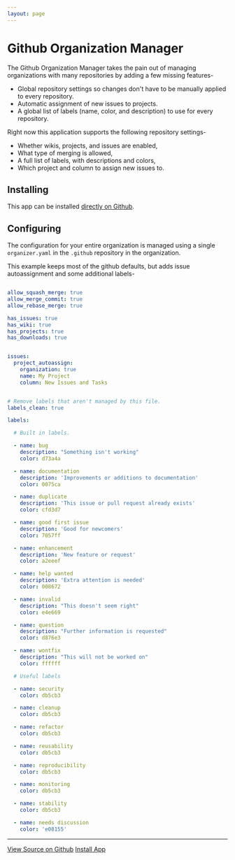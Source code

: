 ```yaml
---
layout: page
---
```


# Github Organization Manager

The Github Organization Manager takes the pain out of managing organizations with many repositories by adding a few missing features-

* Global repository settings so changes don't have to be manually applied to every repository.
* Automatic assignment of new issues to projects.
* A global list of labels (name, color, and description) to use for every repository.

Right now this application supports the following repository settings-

* Whether wikis, projects, and issues are enabled,
* What type of merging is allowed,
* A full list of labels, with descriptions and colors,
* Which project and column to assign new issues to.

## Installing

This app can be installed [directly on Github](https://github.com/apps/organization-manager).

## Configuring

The configuration for your entire organization is managed using a single `organizer.yaml` in the `.github` repository in the organization.

This example keeps most of the github defaults, but adds issue autoassignment and some additional labels-

```yaml

allow_squash_merge: true
allow_merge_commit: true
allow_rebase_merge: true

has_issues: true
has_wiki: true
has_projects: true
has_downloads: true


issues:
  project_autoassign:
    organization: true
    name: My Project
    column: New Issues and Tasks


# Remove labels that aren't managed by this file.
labels_clean: true

labels:

  # Built in labels.

  - name: bug
    description: "Something isn't working"
    color: d73a4a

  - name: documentation
    description: 'Improvements or additions to documentation'
    color: 0075ca

  - name: duplicate
    description: 'This issue or pull request already exists'
    color: cfd3d7

  - name: good first issue
    description: 'Good for newcomers'
    color: 7057ff

  - name: enhancement
    description: 'New feature or request'
    color: a2eeef

  - name: help wanted
    description: 'Extra attention is needed'
    color: 008672

  - name: invalid
    description: "This doesn't seem right"
    color: e4e669

  - name: question
    description: "Further information is requested"
    color: d876e3

  - name: wontfix
    description: "This will not be worked on"
    color: ffffff

  # Useful labels

  - name: security
    color: db5cb3

  - name: cleanup
    color: db5cb3

  - name: refactor
    color: db5cb3

  - name: reusability
    color: db5cb3

  - name: reproducibility
    color: db5cb3

  - name: monitoring
    color: db5cb3

  - name: stability
    color: db5cb3

  - name: needs discussion
    color: 'e08155'
```



----
[View Source on Github](https://github.com/gitconsensus/GithubOrganizer)
[Install App](https://github.com/apps/organization-manager)
